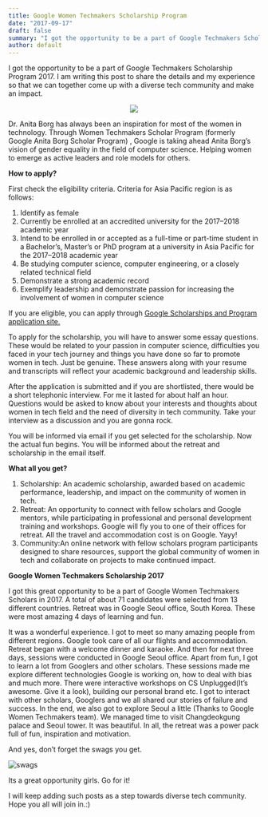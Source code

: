 ```yaml
---
title: Google Women Techmakers Scholarship Program
date: "2017-09-17"
draft: false
summary: "I got the opportunity to be a part of Google Techmakers Scholarship Program 2017. I am writing this post to share the details and my experience so that we can together come up with a diverse tech community and make an impact."
author: default
---
```


I got the opportunity to be a part of Google Techmakers Scholarship Program 2017. I am writing this post to share the details and my experience so that we can together come up with a diverse tech community and make an impact.

<p align="center">
  <img src="/static/img/blog/google-wtm/group.jpeg" />
</p>

Dr. Anita Borg has always been an inspiration for most of the women in technology. Through Women Techmakers Scholar Program (formerly Google Anita Borg Scholar Program) , Google is taking ahead Anita Borg’s vision of gender equality in the field of computer science. Helping women to emerge as active leaders and role models for others.

**How to apply?**

First check the eligibility criteria. Criteria for Asia Pacific region is as follows:

1.  Identify as female
2.  Currently be enrolled at an accredited university for the 2017–2018 academic year
3.  Intend to be enrolled in or accepted as a full-time or part-time student in a Bachelor’s, Master’s or PhD program at a university in Asia Pacific for the 2017–2018 academic year
4.  Be studying computer science, computer engineering, or a closely related technical field
5.  Demonstrate a strong academic record
6.  Exemplify leadership and demonstrate passion for increasing the involvement of women in computer science

If you are eligible, you can apply through [Google Scholarships and Program application site.](https://google.onlineapplications.net/applications/default.asp)

To apply for the scholarship, you will have to answer some essay questions. These would be related to your passion in computer science, difficulties you faced in your tech journey and things you have done so far to promote women in tech. Just be genuine. These answers along with your resume and transcripts will reflect your academic background and leadership skills.

After the application is submitted and if you are shortlisted, there would be a short telephonic interview. For me it lasted for about half an hour. Questions would be asked to know about your interests and thoughts about women in tech field and the need of diversity in tech community. Take your interview as a discussion and you are gonna rock.

You will be informed via email if you get selected for the scholarship. Now the actual fun begins. You will be informed about the retreat and scholarship in the email itself.

**What all you get?**

1.  Scholarship: An academic scholarship, awarded based on academic performance, leadership, and impact on the community of women in tech.
2.  Retreat: An opportunity to connect with fellow scholars and Google mentors, while participating in professional and personal development training and workshops. Google will fly you to one of their offices for retreat. All the travel and accommodation cost is on Google. Yayy!
3.  Community:An online network with fellow scholars program participants designed to share resources, support the global community of women in tech and collaborate on projects to make continued impact.

**Google Women Techmakers Scholarship 2017**

I got this great opportunity to be a part of Google Women Techmakers Scholars in 2017. A total of about 71 candidates were selected from 13 different countries. Retreat was in Google Seoul office, South Korea. These were most amazing 4 days of learning and fun.

It was a wonderful experience. I got to meet so many amazing people from different regions. Google took care of all our flights and accommodation. Retreat began with a welcome dinner and karaoke. And then for next three days, sessions were conducted in Google Seoul office. Apart from fun, I got to learn a lot from Googlers and other scholars. These sessions made me explore different technologies Google is working on, how to deal with bias and much more. There were interactive workshops on CS Unplugged(It’s awesome. Give it a look), building our personal brand etc. I got to interact with other scholars, Googlers and we all shared our stories of failure and success. In the end, we also got to explore Seoul a little (Thanks to Google Women Techmakers team). We managed time to visit Changdeokgung palace and Seoul tower. It was beautiful. In all, the retreat was a power pack full of fun, inspiration and motivation.

And yes, don’t forget the swags you get.

![swags](/static/img/blog/google-wtm/swag.jpeg)

Its a great opportunity girls. Go for it!

I will keep adding such posts as a step towards diverse tech community. Hope you all will join in.:)
